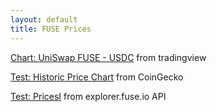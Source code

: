 ```yaml
---
layout: default
title: FUSE Prices
---
```


[Chart: UniSwap FUSE - USDC](tradingview/UNISWAP-FUSEUSDC) from tradingview

[Test: Historic Price Chart](historic) from CoinGecko

[Test: PricesI](test) from explorer.fuse.io API

<script src="https://widgets.coingecko.com/coingecko-coin-price-chart-widget.js"></script>
<coingecko-coin-price-chart-widget currency="usd" coin-id="fuse-network-token" locale="en" height="250" width="250"></coingecko-coin-price-chart-widget>

